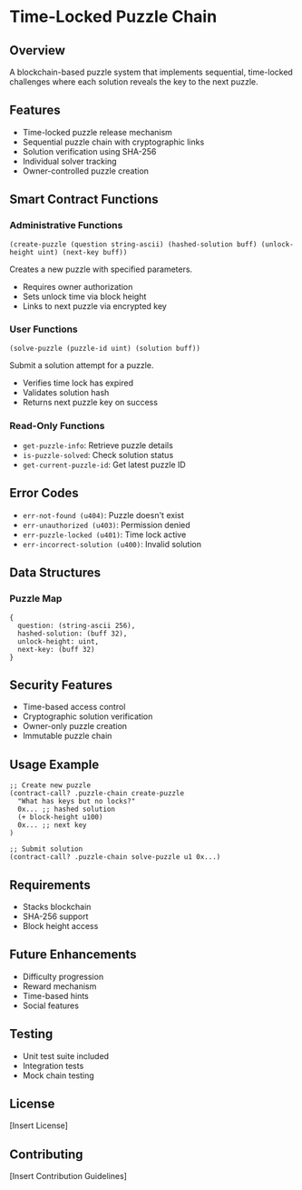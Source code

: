 # Time-Locked Puzzle Chain

## Overview
A blockchain-based puzzle system that implements sequential, time-locked challenges where each solution reveals the key to the next puzzle.

## Features
- Time-locked puzzle release mechanism
- Sequential puzzle chain with cryptographic links
- Solution verification using SHA-256
- Individual solver tracking
- Owner-controlled puzzle creation

## Smart Contract Functions

### Administrative Functions
```clarity
(create-puzzle (question string-ascii) (hashed-solution buff) (unlock-height uint) (next-key buff))
```
Creates a new puzzle with specified parameters.
- Requires owner authorization
- Sets unlock time via block height
- Links to next puzzle via encrypted key

### User Functions
```clarity
(solve-puzzle (puzzle-id uint) (solution buff))
```
Submit a solution attempt for a puzzle.
- Verifies time lock has expired
- Validates solution hash
- Returns next puzzle key on success

### Read-Only Functions
- `get-puzzle-info`: Retrieve puzzle details
- `is-puzzle-solved`: Check solution status
- `get-current-puzzle-id`: Get latest puzzle ID

## Error Codes
- `err-not-found (u404)`: Puzzle doesn't exist
- `err-unauthorized (u403)`: Permission denied
- `err-puzzle-locked (u401)`: Time lock active
- `err-incorrect-solution (u400)`: Invalid solution

## Data Structures

### Puzzle Map
```clarity
{
  question: (string-ascii 256),
  hashed-solution: (buff 32),
  unlock-height: uint,
  next-key: (buff 32)
}
```

## Security Features
- Time-based access control
- Cryptographic solution verification
- Owner-only puzzle creation
- Immutable puzzle chain

## Usage Example
```clarity
;; Create new puzzle
(contract-call? .puzzle-chain create-puzzle 
  "What has keys but no locks?" 
  0x... ;; hashed solution
  (+ block-height u100) 
  0x... ;; next key
)

;; Submit solution
(contract-call? .puzzle-chain solve-puzzle u1 0x...)
```

## Requirements
- Stacks blockchain
- SHA-256 support
- Block height access

## Future Enhancements
- Difficulty progression
- Reward mechanism
- Time-based hints
- Social features

## Testing
- Unit test suite included
- Integration tests
- Mock chain testing

## License
[Insert License]

## Contributing
[Insert Contribution Guidelines]
